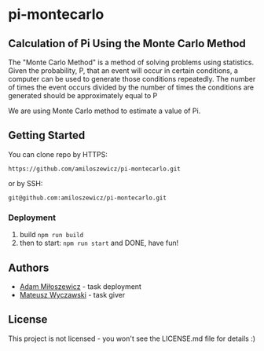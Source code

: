 # pi-montecarlo
## Calculation of Pi Using the Monte Carlo Method

The "Monte Carlo Method" is a method of solving problems using statistics. Given the probability, P, that an event will occur in certain conditions, a computer can be used to generate those conditions repeatedly. The number of times the event occurs divided by the number of times the conditions are generated should be approximately equal to P

We are using Monte Carlo method to estimate a value of Pi.

## Getting Started
You can clone repo by HTTPS:
```
https://github.com/amiloszewicz/pi-montecarlo.git
```
or by SSH:
```
git@github.com:amiloszewicz/pi-montecarlo.git
```

### Deployment
1. build ```npm run build```
2. then to start: ```npm run start```
and DONE, have fun!

## Authors
- [Adam Miłoszewicz](https://github.com/amiloszewicz) - task deployment
- [Mateusz Wyczawski](https://github.com/Wycza) - task giver

## License
This project is not licensed - you won't see the LICENSE.md file for details :)
